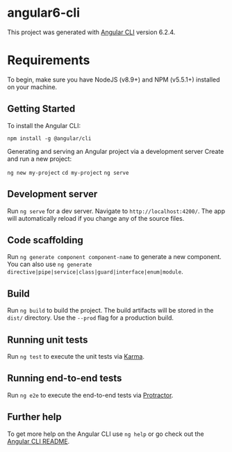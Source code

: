 # angular6-cli

This project was generated with [Angular CLI](https://github.com/angular/angular-cli) version 6.2.4.

# Requirements
To begin, make sure you have NodeJS (v8.9+) and NPM (v5.5.1+) installed on your machine.

## Getting Started
To install the Angular CLI:

`npm install -g @angular/cli`

Generating and serving an Angular project via a development server Create and run a new project:

`ng new my-project`
`cd my-project`
`ng serve`

## Development server

Run `ng serve` for a dev server. Navigate to `http://localhost:4200/`. The app will automatically reload if you change any of the source files.

## Code scaffolding

Run `ng generate component component-name` to generate a new component. You can also use `ng generate directive|pipe|service|class|guard|interface|enum|module`.

## Build

Run `ng build` to build the project. The build artifacts will be stored in the `dist/` directory. Use the `--prod` flag for a production build.

## Running unit tests

Run `ng test` to execute the unit tests via [Karma](https://karma-runner.github.io).

## Running end-to-end tests

Run `ng e2e` to execute the end-to-end tests via [Protractor](http://www.protractortest.org/).

## Further help

To get more help on the Angular CLI use `ng help` or go check out the [Angular CLI README](https://github.com/angular/angular-cli/blob/master/README.md).
